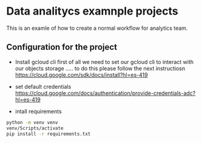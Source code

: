 # Data analitycs examnple projects

This  is an examle of how to create a normal workflow for
analytics team.

## Configuration for the project

- Install gcloud cli
first of all we need to set our gcloud cli to interact with 
our objects storage ..... 
to do this please follow the next instructiosn 
https://cloud.google.com/sdk/docs/install?hl=es-419
- set default credentials
https://cloud.google.com/docs/authentication/provide-credentials-adc?hl=es-419

- intall requirements
```bash
python -m venv venv
venv/Scripts/activate
pip install -r requirements.txt
```

